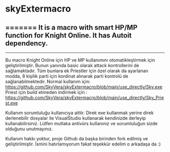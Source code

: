 # skyExtermacro
=======
It is a macro with smart HP/MP function for Knight Online. It has Autoit dependency.
-------
-------

Bu macro Knight Online için HP ve MP kullanımını otomatikleştirmek için geliştirilmiştir. Bunun yanında basic olarak attack kontrollerini de sağlamaktadır.
Tüm bunlara ek Priestler için özel olarak da ayarlanan modda, 8 kişilik parti için kordinat alınarak parti kontrolü de sağlanabilmektedir.
Normal kullanım için: https://github.com/SkyVera/skyExtermacro/blob/main/use_directly/Sky.exe
Priest için build etmeden indirmek için : https://github.com/SkyVera/skyExtermacro/blob/main/use_directly/Sky_Priest.exe

Kullanım sorumluluğu kullanıcıya aittir. Direk exe kullanmak yerine direk derlenebilir dosyalar ile VisualStudio kullanarak kendinizde derleyip kullanabilirsiniz. Lütfen mutlaka antivürs kullanınız ve sorumluluğun sizde olduğunu unutmayınız.

Kullanım hakkı yoktur, proje Github da başka birinden fork edilmiş ve geliştirilmiştir. İsmini hatırlamıyorum fakat teşekkür edelim o arkadaşa da :)


